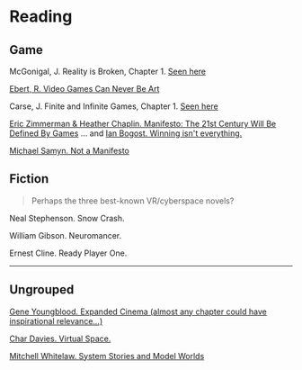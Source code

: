 # Reading

## Game

McGonigal, J. Reality is Broken, Chapter 1. [Seen here](http://hci.stanford.edu/courses/cs047n/readings/Reality_is_Broken.pdf)

[Ebert, R. Video Games Can Never Be Art](http://www.rogerebert.com/rogers-journal/video-games-can-never-be-art)

Carse, J. Finite and Infinite Games, Chapter 1. [Seen here](http://wtf.tw/ref/carse.pdf)

[Eric Zimmerman & Heather Chaplin. Manifesto: The 21st Century Will Be Defined By Games](http://kotaku.com/manifesto-the-21st-century-will-be-defined-by-games-1275355204)
... and [Ian Bogost. Winning isn't everything.](https://medium.com/matter/winning-isnt-everything-255b3a26d1cf)

[Michael Samyn. Not a Manifesto](http://notgames.org/blog/2010/03/19/not-a-manifesto/)

## Fiction

> Perhaps the three best-known VR/cyberspace novels?

Neal Stephenson. Snow Crash.

William Gibson. Neuromancer.

Ernest Cline. Ready Player One.

---

## Ungrouped

[Gene Youngblood. Expanded Cinema (almost any chapter could have inspirational relevance...)](http://www.vasulka.org/Kitchen/PDF_ExpandedCinema/book.pdf)

[Char Davies. Virtual Space.](http://www.immersence.com) 

[Mitchell Whitelaw. System Stories and Model Worlds](http://art.runme.org/1140026085-5226-0/system_stories.pdf)